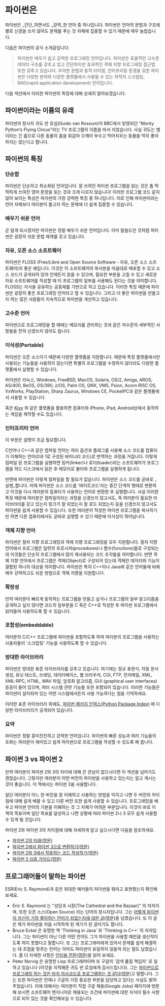# 파이썬은

파이썬은 \_간단\_하면서도 \_강력\_한 언어 중 하나입니다. 파이썬은 언어의 문법과 구조에 별로 신경을 쓰지 않아도 문제를 푸는 것 자체에 집중할 수 있기 때문에 매우 놀랍습니다.

다음은 파이썬의 공식 소개글입니다.

> 파이썬은 배우기 쉽고 강력한 프로그래밍 언어입니다. 파이썬은 효율적인 고수준 데이터 구조를 갖추고 있고 간단하지만 효과적인 객체 지향 프로그래밍 접근법 또한 갖추고 있습니다. 우아한 문법과 동적 타이핑, 인터프리팅 환경을 갖춘 파이썬은 다양한 분야와 다양한 플랫폼에서 사용될 수 있는 최적의 스크립팅, RAD\(rapid application development\) 언어입니다.

다음 섹션에서 이러한 파이썬의 특징에 대해 상세히 알아보겠습니다.

## 파이썬이라는 이름의 유래

파이썬의 창시자 귀도 반 로섬\(Guido van Rossum\)이 BBC에서 방영되던 "Monty Python’s Flying Circus"라는 TV 프로그램의 이름을 따서 지었습니다. 사실 귀도는 뱀이라는 긴 몸으로 다른 동물의 몸을 휘감아 으깨어 부수고 먹어치우는 동물을 딱히 좋아하지는 않는다고 합니다.

## 파이썬의 특징

### 단순함

파이썬은 단순하고 최소화된 언어입니다. 잘 쓰여진 파이썬 프로그램을 읽는 것은 좀 딱딱하게 쓰여진 영어 문장을 읽는 것과 크게 다르지 않습니다! 이러한 프로그램 코드 같지 않아 보이는 특성은 파이썬의 가장 강력한 특징 중 하나입니다. 이로 인해 파이썬이라는 언어 자체보다 여러분이 풀고자 하는 문제에 더 쉽게 집중할 수 있습니다.

### 배우기 쉬운 언어

곧 알게 되시겠지만 파이썬은 정말 배우기 쉬운 언어입니다. 이미 말씀드린 것처럼 파이썬은 굉장히 쉬운 문법 체계를 갖고 있습니다.

### 자유, 오픈 소스 소프트웨어

파이썬은 FLOSS \(Free/Libré and Open Source Software - 자유, 오픈 소스 소프트웨어\)의 좋은 예입니다. 이것은 이 소프트웨어의 복사본을 마음대로 배포할 수 있고 소스 코드가 공개되어 있어 언제든지 읽을 수 있으며, 필요한 부분을 고칠 수 있고 새로운 자유 소프트웨어를 작성할 때 이 프로그램의 일부를 사용해도 된다는 것을 의미합니다. FLOSS는 지식을 공유하는 공동체를 기반으로 하고 있습니다. 이러한 특징 때문에 파이썬은 굉장히 좋은 프로그래밍 언어라고 할 수 있습니다. 그리고 더 좋은 파이썬을 만들고자 하는 많은 사람들이 지속적으로 파이썬을 개선하고 있습니다.

### 고수준 언어

파이썬으로 프로그래밍을 할 때에는 메모리를 관리하는 것과 같은 저수준의 세부적인 사항들을 전혀 신경쓰지 않아도 됩니다.

### 이식성\(Portable\)

파이썬은 오픈 소스이기 때문에 다양한 플랫폼을 지원합니다. 때문에 특정 플랫폼에서만 사용되는 기능들을 사용하지 않는다면 특별히 프로그램을 수정하지 않더라도 다양한 플랫폼에서 실행할 수 있습니다.

파이썬은 리눅스, Windows, FreeBSD, MacOS, Solaris, OS/2, Amiga, AROS, AS/400, BeOS, OS/390, z/OS, Palm OS, QNX, VMS, Psion, Acorn RISC OS, VxWorks, PlayStation, Sharp Zaurus, Windows CE, PocketPC과 같은 플랫폼에서 사용할 수 있습니다.

혹은 [Kivy](http://kivy.org) 와 같은 플랫폼을 활용하면 컴퓨터와 iPhone, iPad, Android상에서 동작하는 게임을 제작할 수도 있습니다.

### 인터프리터 언어

이 부분은 설명이 조금 필요합니다.

C언어나 C++과 같은 컴파일 언어는 여러 옵션과 플래그를 사용해 소스 코드를 컴퓨터가 이해하는 언어\(0과 1로 구성된 바이너리 코드\)로 번역하는 과정을 거칩니다. 이렇게 컴파일 된 프로그램을 실행하면 링커\(linker\)나 로더\(loader\)라는 소프트웨어가 프로그램을 하드 디스크에서 읽은 후 메모리로 불러와 프로그램을 실행하게 됩니다.

반면에 파이썬은 이렇게 컴파일을 할 필요가 없습니다. 파이썬은 소스 코드를 곧바로 \_실행\_합니다. 이때 파이썬은 소스 코드를 '바이트코드’라는 중간 단계의 형태로 변환하고 이것을 다시 여러분의 컴퓨터가 사용하는 언어로 변환한 후 실행합니다. 사실 이러한 특징 때문에 여러분은 컴파일이라는 과정을 신경쓰지 않고서도, 즉 여러분이 필요한 라이브러리를 갖고 있는지 링크가 잘 되었는지 잘 로드 되었는지 등을 신경쓰지 않고서도 파이썬을 쉽게 사용할 수 있습니다. 또한 여러분이 작성한 파이썬 프로그램을 복사하기만 하면 다른 컴퓨터에서도 곧바로 실행할 수 있기 때문에 이식성이 뛰어납니다.

### 객체 지향 언어

파이썬은 절차 지향 프로그래밍과 객체 지향 프로그래밍을 모두 지원합니다. 절차 지향 언어에서 프로그램은 일련의 프로시저\(procedures\)나 함수\(functions\)들로 구성되는데 이것들은 단순히 프로그램에서 많이 재사용되는 코드 조각들을 의미합니다. 반면 객체 지향 언어에서 프로그램은 객체\(Object\)로 구성되어 있는데 객체란 데이터와 기능이 결합된 하나의 대상을 의미합니다. 파이썬은 특히 C++이나 Java와 같은 언어들에 비해 매우 강력하고도 쉬운 방법으로 객체 지향을 지원합니다.

### 확장성

만약 여러분이 빠르게 동작하는 프로그램을 만들고 싶거나 프로그램의 일부 알고리즘을 공개하고 싶지 않다면 코드의 일부분을 C 혹은 C++로 작성한 후 파이썬 프로그램에서 읽어들여 사용하도록 할 수 있습니다.

### 포함성\(embeddable\)

여러분의 C/C++ 프로그램에 파이썬을 포함하도록 하여 여러분의 프로그램을 사용하는 사용자들이 '스크립팅' 기능을 사용하도록 할 수 있습니다.

### 방대한 라이브러리

파이썬은 방대한 표준 라이브러리를 갖추고 있습니다. 여기에는 정규 표현식, 자동 문서 생성, 유닛 테스트, 쓰레딩, 데이터베이스, 웹 브라우저, CGI, FTP, 전자메일, XML, XML-RPC, HTML, WAV 파일, 암호화 알고리즘, GUI \(graphical user interfaces\) 등등이 들어 있으며, 여러 시스템 관련 기능들 또한 포함되어 있습니다. 이러한 기능들은 파이썬이 설치되어 있는 어떤 시스템에서든지 사용 가능하다는 점을 기억하세요.

이러한 표준 라이브러리 외에도, [파이썬 패키지 인덱스\(Python Package Index\)](http://pypi.python.org/pypi) 에 다양한 라이브러리가 공개되어 있습니다.

### 요약

파이썬은 정말 흥미진진하고 강력한 언어입니다. 파이썬의 빠른 성능과 여러 기능들의 조화는 여러분이 재미있고 쉽게 파이썬으로 프로그램을 작성할 수 있도록 해 줍니다.

## 파이썬 3 vs 파이썬 2

만약 여러분이 파이썬 2와 3의 차이에 대해 큰 관심이 없으시다면 이 섹션을 넘어가도 괜찮습니다. 그렇지만 여러분이 어떤 버전의 파이썬을 사용하고 있는지는 알고 계시는 것이 좋습니다. 이 책에서는 파이썬 3을 사용합니다.

일단 여러분이 어느 한 버전을 잘 이해하고 사용하는 방법을 익히고 나면 두 버전의 차이점에 대해 쉽게 배울 수 있고 다른 버전 또한 쉽게 사용할 수 있습니다. 프로그래밍을 배우고 파이썬 언어의 기본을 이해하는 것 그 자체가 어려운 부분입니다. 이것이 바로 이 책의 목표이며 일단 목표를 달성하고 나면 상황에 따라 파이썬 2나 3 모두 쉽게 사용할 수 있게 될 것입니다.

파이썬 2와 파이썬 3의 차이점에 대해 자세하게 알고 싶으시다면 다음을 참조하세요.

* [파이썬 2의 미래\(영문\)](http://lwn.net/Articles/547191/)
* [파이썬 2에서 파이썬 3으로 변환하기\(영문\)](https://docs.python.org/3/howto/pyporting.html)
* [파이썬 2와 3에서 작동하는 코드 작성하기\(영문\)](https://wiki.python.org/moin/PortingToPy3k/BilingualQuickRef)
* [파이썬 3 심층 가이드\(영문\)](http://python3porting.com)

## 프로그래머들이 말하는 파이썬

ESR\(Eric S. Raymond\)과 같은 위대한 해커들이 파이썬을 뭐라고 표현했는지 확인해 보세요.

* Eric S. Raymond 는 "성당과 시장\(The Cathedral and the Bazaar\)" 의 저자이며, 또한 오픈 소스\(Open Source\) 라는 단어의 창시자입니다. 그는 [어떻게 파이썬이 자신이 가장 좋아하는 언어가 되었는지에 대한 글\(영문\)](http://www.python.org/about/success/esr/)을 남겼습니다. 또 이 글은 제가 파이썬을 처음 시작하게 된 계기가 된 글이기도 합니다.
* Bruce Eckel 은 유명한 책 'Thinking in Java' 와 'Thinking in C++' 의 저자입니다. 그는 파이썬이 아닌 다른 어떤 언어도 그가 파이썬을 사용할 때만큼 생산적이도록 하지 못했다고 말합니다. 또 그는 프로그래머에게 있어서 문제를 쉽게 해결하는 데 초점을 맞추는 언어는 아마도 파이썬이 유일하지 않을까 라는 말도 남겼습니다. 좀 더 자세한 사항은 [인터뷰 전문\(영문\)](http://www.artima.com/intv/aboutme.html)을 읽어 보세요.
* Peter Norvig 은 유명한 Lisp 프로그래머이며 또 구글의 '검색 품질 책임자' 로 일하고 있습니다 \(이것을 지적해준 귀도 반 로섬에게 감사드립니다\). 그는 [파이썬으로 프로그래밍 하는 것은 마치 의사코드로 프로그램하는 것 같다\(영문\)](https://news.ycombinator.com/item?id=1803815)고 말합니다. 그는 또한 파이썬은 언제나 구글의 가장 중요한 부분을 담당하고 있다는 사실도 밝혀 주었습니다. 이에 대해서는 여러분이 직접 구글 채용\(Google Jobs\) 페이지에 방문해 보시면 소프트웨어 엔지니어로 채용되는 조건에 파이썬에 대한 지식이 필수 사항으로 되어 있는 것을 확인해보실 수 있습니다.

